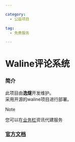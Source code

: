 ```yaml
---

category:
  - 公益项目

tag:
  - 免费服务

---
```

# Waline评论系统

### 简介

此项目由**逸燧**开发维护。<br>
采用开源的waline项目进行部署。<br>

> [!note]
> 您可以在[业务栏](/service/)资讯代建服务

### [官方文档](https://waline.js.org/)